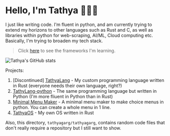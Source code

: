 # Hello, I'm Tathya 👋👨‍💻
<!--![](https://komarev.com/ghpvc/?username=tathyagarg)-->

I just like writing code. I'm fluent in python, and am currently trying to extend my horizons to other languages such as Rust and C, as well as libraries within python for web-scraping, AI/ML, Cloud computing etc. Basically, I'm trying to broaden my tech stack.

> Click [here](https://github.com/tathyagarg/tathyagarg/blob/main/tech_stack.md) to see the frameworks I'm learning.

![Tathya's GitHub stats](https://github-readme-stats.vercel.app/api?username=tathyagarg&show_icons=true&theme=tokyonight)

Projects:
1. [Discontinued] [TathyaLang](https://github.com/tathyagarg/TathyaLang) - My custom programming language written in Rust (everyone needs their own language, right?)
2. [TathyLang-python](https://github.com/TathyaLang/TathyaLang-python) - The same programming language but written in Python (I'm more fliuent in Python than in Rust)
3. [Minimal Menu Maker](https://github.com/tathyagarg/min-menu-maker) - A minimal menu maker to make choice menus in python. You can create a whole menu in 1 line.
4. [TathyaOS](https://github.com/tathyagarg/TathyaOS) - My own OS written in Rust

Also, this directory, `tathyagarg/tathyagarg`, contains random code files that don't really require a repository but I still want to show.
